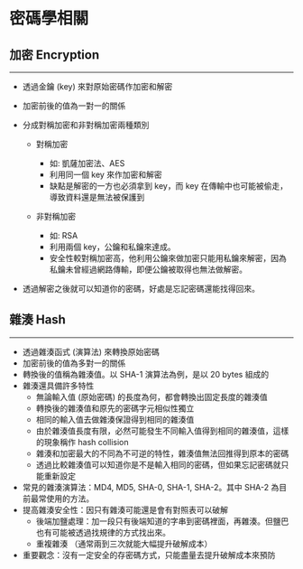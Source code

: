 # 密碼學相關



## 加密 Encryption

---

- 透過金鑰 (key) 來對原始密碼作加密和解密

- 加密前後的值為一對一的關係

- 分成對稱加密和非對稱加密兩種類別

  - 對稱加密 

    - 如: 凱薩加密法、AES
    - 利用同一個 key 來作加密和解密
    - 缺點是解密的一方也必須拿到 key，而 key 在傳輸中也可能被偷走，導致資料還是無法被保護到
  - 非對稱加密

    - 如: RSA
    - 利用兩個 key，公鑰和私鑰來達成。
    - 安全性較對稱加密高，他利用公鑰來做加密只能用私鑰來解密，因為私鑰未曾經過網路傳輸，即便公鑰被取得也無法做解密。

- 透過解密之後就可以知道你的密碼，好處是忘記密碼還能找得回來。

  

## 雜湊 Hash

---

- 透過雜湊函式 (演算法) 來轉換原始密碼
- 加密前後的值為多對一的關係
- 轉換後的值稱為雜湊值。以 SHA-1 演算法為例，是以 20 bytes 組成的
- 雜湊還具備許多特性
  - 無論輸入值 (原始密碼) 的長度為何，都會轉換出固定長度的雜湊值
  - 轉換後的雜湊值和原先的密碼字元相似性獨立
  - 相同的輸入值去做雜湊保證得到相同的雜湊值
  - 由於雜湊值長度有限，必然可能發生不同輸入值得到相同的雜湊值，這樣的現象稱作 hash collision
  - 雜湊和加密最大的不同為不可逆的特性，雜湊值無法回推得到原本的密碼
  - 透過比較雜湊值可以知道你是不是輸入相同的密碼，但如果忘記密碼就只能重新設定
- 常見的雜湊演算法：MD4, MD5, SHA-0, SHA-1, SHA-2。其中 SHA-2 為目前最常使用的方法。
- 提高雜湊安全性：因只有雜湊可能還是會有對照表可以破解
  - 後端加鹽處理：加一段只有後端知道的字串到密碼裡面，再雜湊。但鹽巴也有可能被透過找規律的方式找出來。
  - 重複雜湊 （通常兩到三次就能大幅提升破解成本）
- 重要觀念：沒有一定安全的存密碼方式，只能盡量去提升破解成本來預防